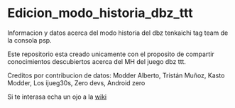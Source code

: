 # Edicion_modo_historia_dbz_ttt
Informacion y datos acerca del modo historia del dbz tenkaichi tag team de la consola psp.


Este repositorio esta creado unicamente con el proposito de compartir conocimientos descubiertos acerca del MH del juego dbz ttt.


Creditos por contribucion de datos:
Modder Alberto,
Tristán Muñoz,
Kasto Modder,
Los ijueg30s,
Zero devs,
Android zero

Si te interasa echa un ojo a la [wiki](https://github.com/kastomd/Edicion_modo_historia_dbz_ttt/wiki)
